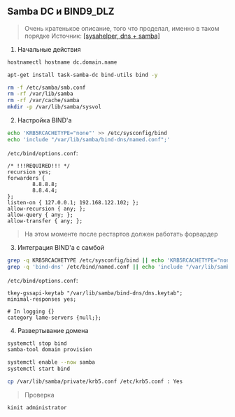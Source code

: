 ## Samba DC и BIND9_DLZ
> Очень кратенькое описание, того что проделал, именно в таком порядке
> Источник: [[sysahelper, dns + samba]](https://sysahelper.ru/mod/page/view.php?id=481)
1. Начальные действия
```bash
hostnamectl hostname dc.domain.name
```

```bash
apt-get install task-samba-dc bind-utils bind -y
```

```bash
rm -f /etc/samba/smb.conf
rm -rf /var/lib/samba
rm -rf /var/cache/samba
mkdir -p /var/lib/samba/sysvol
```

2. Настройка BIND'а
```bash
echo 'KRB5RCACHETYPE="none"' >> /etc/sysconfig/bind
echo 'include "/var/lib/samba/bind-dns/named.conf";'
```

`/etc/bind/options.conf`:
```bind
/* !!!REQUIRED!!! */
recursion yes;
forwarders {
        8.8.8.8;
        8.8.4.4;
};
listen-on { 127.0.0.1; 192.168.122.102; };
allow-recursion { any; };
allow-query { any; };
allow-transfer { any; };
```
> На этом моменте после рестартов должен работать форвардер

3. Интеграция BIND'а с самбой
```bash
grep -q KRB5RCACHETYPE /etc/sysconfig/bind || echo 'KRB5RCACHETYPE="none"' >> /etc/sysconfig/bind
grep -q 'bind-dns' /etc/bind/named.conf || echo 'include "/var/lib/samba/bind-dns/named.conf";' >> /etc/bind/named.conf
```

`/etc/bind/options.conf`:
```bind
tkey-gssapi-keytab "/var/lib/samba/bind-dns/dns.keytab";
minimal-responses yes;

# In logging {}
category lame-servers {null;};
```

4. Развертывание домена
```bash
systemctl stop bind
samba-tool domain provision

systemctl enable --now samba
systemctl start bind

cp /var/lib/samba/private/krb5.conf /etc/krb5.conf : Yes
```

> Проверка
```bash
kinit administrator
```